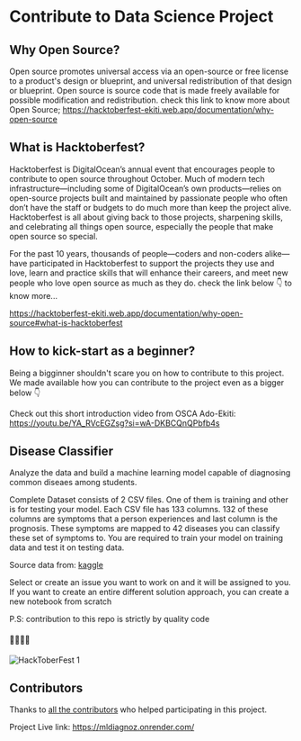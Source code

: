 # Contribute to Data Science Project

## Why Open Source?
 
Open source promotes universal access via an open-source or free license to a product's design or blueprint, and universal redistribution of that design or blueprint. Open source is source code that is made freely available for possible modification and redistribution. check this link to know more about Open Source;
https://hacktoberfest-ekiti.web.app/documentation/why-open-source

## What is Hacktoberfest?

Hacktoberfest is DigitalOcean’s annual event that encourages people to contribute to open source throughout October. Much of modern tech infrastructure—including some of DigitalOcean’s own products—relies on open-source projects built and maintained by passionate people who often don’t have the staff or budgets to do much more than keep the project alive. Hacktoberfest is all about giving back to those projects, sharpening skills, and celebrating all things open source, especially the people that make open source so special.

For the past 10 years, thousands of people—coders and non-coders alike—have participated in Hacktoberfest to support the projects they use and love, learn and practice skills that will enhance their careers, and meet new people who love open source as much as they do. check the link below 👇 to know more...

https://hacktoberfest-ekiti.web.app/documentation/why-open-source#what-is-hacktoberfest

## How to kick-start as a beginner?

Being a bigginner shouldn't scare you on how to contribute to this project. We made available how you can contribute to the project even as a bigger below 👇

Check out this short introduction video from OSCA Ado-Ekiti: 
https://youtu.be/YA_RVcEGZsg?si=wA-DKBCQnQPbfb4s

## Disease Classifier

Analyze the data and build a machine learning model capable of diagnosing common diseaes among students. 

Complete Dataset consists of 2 CSV files. One of them is training and other is for testing your model. Each CSV file has 133 columns. 132 of these columns are symptoms that a person experiences and last column is the prognosis. These symptoms are mapped to 42 diseases you can classify these set of symptoms to. You are required to train your model on training data and test it on testing data.
  
Source data from: [kaggle](https://www.kaggle.com/datasets/kaushil268/disease-prediction-using-machine-learning)

Select or create an issue you want to work on and it will be assigned to you. If you want to create an entire different solution approach, you can create a new notebook from scratch

P.S: contribution to this repo is strictly by quality code

#### 🚀🚀🚀🚀

![HackToberFest 1](https://github.com/OSCA-Ado-Ekiti/Hacktoberfest-2023-Ekiti-DSN/assets/53593233/09968dc6-ca20-486e-ac6b-29b69bdb8ff5)

## Contributors

Thanks to [all the contributors](https://github.com/OSCA-Ado-Ekiti/Hacktoberfest-Ekiti-Disease-Classifier/graphs/contributors)
who helped participating in this project.

Project Live link: https://mldiagnoz.onrender.com/
